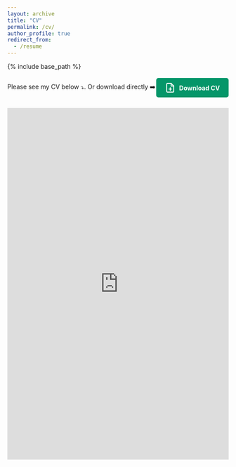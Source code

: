 ```yaml
---
layout: archive
title: "CV"
permalink: /cv/
author_profile: true
redirect_from:
  - /resume
---
```

{% include base_path %}

<div style="display: flex; justify-content: space-between; align-items: center; margin-bottom: 20px;">
  <p>Please see my CV below ⤵️. Or download directly ➡️</p>
  <a href="https://jaylenwang7.github.io/files/JaylenWang_CV.pdf" download class="pdf-button" style="
    display: inline-flex;
    align-items: center;
    padding: 10px 20px;
    background-color: #059669;
    color: white;
    text-decoration: none;
    border-radius: 5px;
    font-weight: bold;
    transition: background-color 0.3s ease;">
    <svg xmlns="http://www.w3.org/2000/svg" width="24" height="24" viewBox="0 0 24 24" fill="none" stroke="currentColor" stroke-width="2" stroke-linecap="round" stroke-linejoin="round" style="margin-right: 8px;">
      <path d="M14 2H6a2 2 0 0 0-2 2v16a2 2 0 0 0 2 2h12a2 2 0 0 0 2-2V8z"></path>
      <polyline points="14 2 14 8 20 8"></polyline>
      <line x1="12" y1="18" x2="12" y2="12"></line>
      <line x1="9" y1="15" x2="15" y2="15"></line>
    </svg>
    Download CV
  </a>
</div>

<iframe src="https://jaylenwang7.github.io/files/JaylenWang_CV.pdf" width="100%" height="800px" style="border: none;">
  <p>Your browser does not support iframes. Please <a href="https://jaylenwang7.github.io/files/JaylenWang_CV.pdf">click here to download the PDF</a>.</p>
</iframe>
